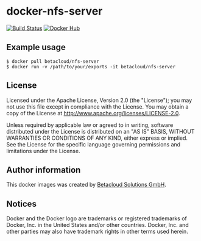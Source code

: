 # docker-nfs-server

[![Build Status](https://travis-ci.org/betacloud/docker-nfs-server.svg?branch=master)](https://travis-ci.org/betacloud/docker-nfs-server)
[![Docker Hub](https://img.shields.io/badge/Docker%20Hub-betaloud%2Fnfs--server-blue.svg)](https://hub.docker.com/r/betacloud/nfs-server/)

Example usage
-------------

```shell
$ docker pull betacloud/nfs-server
$ docker run -v /path/to/your/exports -it betacloud/nfs-server
```

License
-------

Licensed under the Apache License, Version 2.0 (the "License");
you may not use this file except in compliance with the License.
You may obtain a copy of the License at http://www.apache.org/licenses/LICENSE-2.0.

Unless required by applicable law or agreed to in writing, software
distributed under the License is distributed on an "AS IS" BASIS,
WITHOUT WARRANTIES OR CONDITIONS OF ANY KIND, either express or implied.
See the License for the specific language governing permissions and
limitations under the License.

Author information
------------------

This docker images was created by [Betacloud Solutions GmbH](https://betacloud-solutions.de).

Notices
-------

Docker and the Docker logo are trademarks or registered trademarks of Docker, Inc. in the
United States and/or other countries. Docker, Inc. and other parties may also have trademark
rights in other terms used herein.
